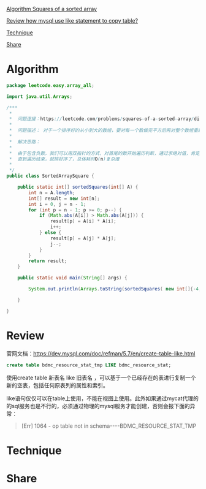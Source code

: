 
 [Algorithm Squares of a sorted array ](#algorithm)

 [Review how mysql use like statement to copy table? ](#review)

 [Technique](#technique)

 [Share](#share)


# Algorithm

```java
package leetcode.easy.array_all;

import java.util.Arrays;

/***
 *
 *  问题连接：https://leetcode.com/problems/squares-of-a-sorted-array/discuss/221922/Java-two-pointers-O(N)
 *
 *  问题描述： 对于一个排序好的从小到大的数组，要对每一个数做完平方后再对整个数组重新排序。
 *
 *  解决思路：
 *
 *  由于包含负数，我们可以用双指针的方式，对首尾的数开始遍历判断，通过求绝对值，肯定有一个是最大的值，然后我们判断出来哪一个大，然后通过首尾进行替换位置即可，直接把结果放在返回的数组里面，
 *  直到遍历结束，就排好序了，总体耗时O(n)复杂度
 *
 */
public class SortedArraySquare {

    public static int[] sortedSquares(int[] A) {
        int n = A.length;
        int[] result = new int[n];
        int i = 0, j = n - 1;
        for (int p = n - 1; p >= 0; p--) {
            if (Math.abs(A[i]) > Math.abs(A[j])) {
                result[p] = A[i] * A[i];
                i++;
            } else {
                result[p] = A[j] * A[j];
                j--;
            }
        }
        return result;
    }

    public static void main(String[] args) {

        System.out.println(Arrays.toString(sortedSquares( new int[]{-4,-1,0,3,10})));

    }

}
```



# Review
官网文档：https://dev.mysql.com/doc/refman/5.7/en/create-table-like.html

```sql
create table bdmc_resource_stat_tmp LIKE bdmc_resource_stat;
```




使用create table 新表名  like   旧表名 ，可以基于一个已经存在的表进行复制一个新的空表，包括任何原表列的属性和索引。


like语句仅仅可以在table上使用，不能在视图上使用。此外如果通过mycat代理的的sql服务也是不行的，必须通过物理的mysql服务才能创建，否则会报下面的异常：
> [Err] 1064 - op table not in schema----BDMC_RESOURCE_STAT_TMP




# Technique


# Share





